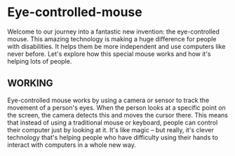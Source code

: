 # Eye-controlled-mouse
Welcome to our journey into a fantastic new invention: the eye-controlled mouse. This amazing technology is making a huge difference for people with disabilities. It helps them be more independent and use computers like never before. Let's explore how this special mouse works and how it's helping lots of people.

## WORKING
Eye-controlled mouse works by using a camera or sensor to track the movement of a person's eyes. When the person looks at a specific point on the screen, the camera detects this and moves the cursor there. This means that instead of using a traditional mouse or keyboard, people can control their computer just by looking at it. It's like magic – but really, it's clever technology that's helping people who have difficulty using their hands to interact with computers in a whole new way.


